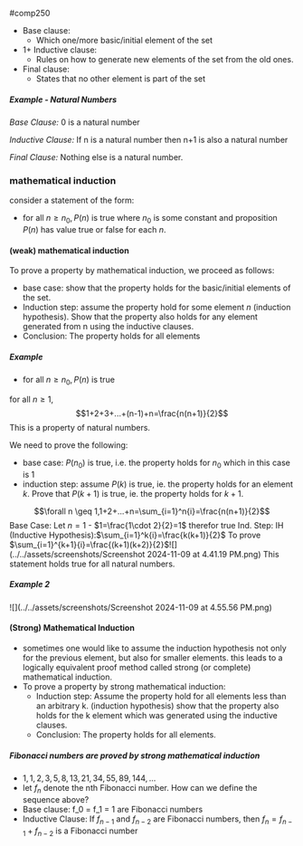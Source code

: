 #comp250 
- Base clause:
	- Which one/more basic/initial element of the set
- 1+ Inductive clause:
	- Rules on how to generate new elements of the set from the old ones. 
- Final clause:
	- States that no other element is part of the set
##### Example - Natural Numbers
*Base Clause:*
0 is a natural number

*Inductive Clause:*
If n is a natural number then n+1 is also a natural number

*Final Clause:*
Nothing else is a natural number.

### mathematical induction
consider a statement of the form:
- for all $n\geq n_0, P(n)$ is true
where $n_0$ is some constant and proposition $P(n)$ has value true or false for each $n$.

#### (weak) mathematical induction
To prove a property by mathematical induction, we proceed as follows:
- base case: show that the property holds for the basic/initial elements of the set.
- Induction step: assume the property hold for some element $n$ (induction hypothesis). Show that the property also holds for any element generated from n using the inductive clauses.
- Conclusion: The property holds for all elements

##### Example
- for all $n\geq n_0, P(n)$ is true

for all $n \geq 1$,
$$1+2+3+...+(n-1)+n=\frac{n(n+1)}{2}$$
This is a property of natural numbers.

We need to prove the following:
- base case: $P(n_0)$ is true, i.e. the property holds for $n_0$ which in this case is $1$
- induction step: assume $P(k)$ is true, ie. the property holds for an element $k$. Prove that $P(k+1)$ is true, ie. the property holds for $k+1$.

$$\forall n \geq 1,1+2+...+n=\sum_{i=1}^n{i}=\frac{n(n+1)}{2}$$
Base Case: Let $n=1$ - $1=\frac{1\cdot 2}{2}=1$ therefor true
Ind. Step: IH (Inductive Hypothesis):$\sum_{i=1}^k{i}=\frac{k(k+1)}{2}$ To prove $\sum_{i=1}^{k+1}{i}=\frac{(k+1)(k+2)}{2}$![](../../assets/screenshots/Screenshot 2024-11-09 at 4.41.19 PM.png)
This statement holds true for all natural numbers. 
##### Example 2
![](../../assets/screenshots/Screenshot 2024-11-09 at 4.55.56 PM.png)
#### (Strong) Mathematical Induction
- sometimes one would like to assume the induction hypothesis not only for the previous element, but also for smaller elements. this leads to a logically equivalent proof method called strong (or complete) mathematical induction.
- To prove a property by strong mathematical induction:
	- Induction step: Assume the property hold for all elements less than an arbitrary k. (induction hypothesis) show that the property also holds for the k element which was generated using the inductive clauses.
	- Conclusion: The property holds for all elements.
##### Fibonacci numbers are proved by strong mathematical induction
- $1,1,2,3,5,8,13,21,34,55,89,144,...$
- let $f_n$ denote the nth Fibonacci number. How can we define the sequence above?
- Base clause: f_0 = f_1 = 1 are Fibonacci numbers
- Inductive Clause: If $f_{n-1}$ and $f_{n-2}$ are Fibonacci numbers, then $f_n=f_{n-1}+f_{n-2}$ is a Fibonacci number

